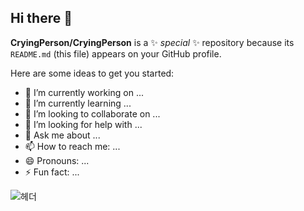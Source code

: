 ## Hi there 👋


**CryingPerson/CryingPerson** is a ✨ _special_ ✨ repository because its `README.md` (this file) appears on your GitHub profile.

Here are some ideas to get you started:

- 🔭 I’m currently working on ...
- 🌱 I’m currently learning ...
- 👯 I’m looking to collaborate on ...
- 🤔 I’m looking for help with ...
- 💬 Ask me about ...
- 📫 How to reach me: ...
- 😄 Pronouns: ...
- ⚡ Fun fact: ...


![헤더](https://capsule-render.vercel.app/api?type=waving&height=300&color=gradient&text=성장하는%20개발자%20이시현입니다.&fontSize=50&fontAlign=41&fontAlignY=41)
